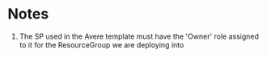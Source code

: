 # Notes

1. The SP used in the Avere template must have the 'Owner' role assigned to it for the ResourceGroup we are deploying into